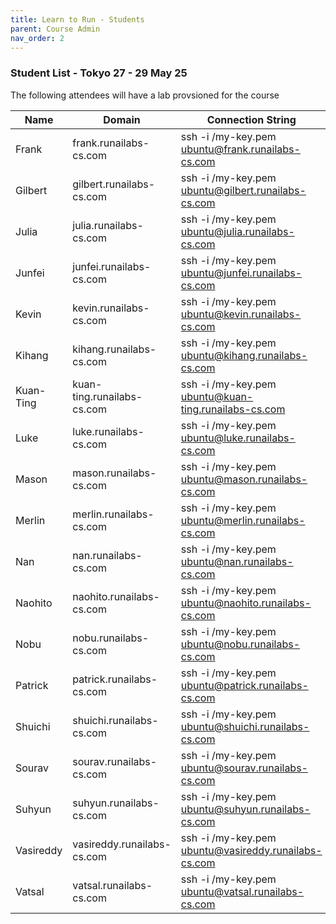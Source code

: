```yaml
---
title: Learn to Run - Students
parent: Course Admin
nav_order: 2
---
```


### Student List - Tokyo 27 - 29 May 25

The following attendees will have a lab provsioned for the course

|Name       |Domain                      |Connection String                                |
|-----------|----------------------------|-------------------------------------------------|
|Frank|frank.runailabs-cs.com|ssh -i /my-key.pem ubuntu@frank.runailabs-cs.com|
|Gilbert|gilbert.runailabs-cs.com|ssh -i /my-key.pem ubuntu@gilbert.runailabs-cs.com|
|Julia|julia.runailabs-cs.com|ssh -i /my-key.pem ubuntu@julia.runailabs-cs.com|
|Junfei|junfei.runailabs-cs.com|ssh -i /my-key.pem ubuntu@junfei.runailabs-cs.com|
|Kevin|kevin.runailabs-cs.com|ssh -i /my-key.pem ubuntu@kevin.runailabs-cs.com|
|Kihang|kihang.runailabs-cs.com|ssh -i /my-key.pem ubuntu@kihang.runailabs-cs.com|
|Kuan-Ting|kuan-ting.runailabs-cs.com|ssh -i /my-key.pem ubuntu@kuan-ting.runailabs-cs.com|
|Luke|luke.runailabs-cs.com|ssh -i /my-key.pem ubuntu@luke.runailabs-cs.com|
|Mason|mason.runailabs-cs.com|ssh -i /my-key.pem ubuntu@mason.runailabs-cs.com|
|Merlin|merlin.runailabs-cs.com|ssh -i /my-key.pem ubuntu@merlin.runailabs-cs.com|
|Nan|nan.runailabs-cs.com|ssh -i /my-key.pem ubuntu@nan.runailabs-cs.com|
|Naohito|naohito.runailabs-cs.com|ssh -i /my-key.pem ubuntu@naohito.runailabs-cs.com|
|Nobu|nobu.runailabs-cs.com|ssh -i /my-key.pem ubuntu@nobu.runailabs-cs.com|
|Patrick|patrick.runailabs-cs.com|ssh -i /my-key.pem ubuntu@patrick.runailabs-cs.com|
|Shuichi|shuichi.runailabs-cs.com|ssh -i /my-key.pem ubuntu@shuichi.runailabs-cs.com|
|Sourav|sourav.runailabs-cs.com|ssh -i /my-key.pem ubuntu@sourav.runailabs-cs.com|
|Suhyun|suhyun.runailabs-cs.com|ssh -i /my-key.pem ubuntu@suhyun.runailabs-cs.com|
|Vasireddy|vasireddy.runailabs-cs.com|ssh -i /my-key.pem ubuntu@vasireddy.runailabs-cs.com|
|Vatsal|vatsal.runailabs-cs.com|ssh -i /my-key.pem ubuntu@vatsal.runailabs-cs.com|